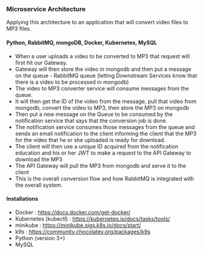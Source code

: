 ### Microservice Architecture
Applying this architecture to an application that will convert video files to MP3 files. 

#### Python, RabbitMQ, mongoDB, Docker, Kubernetes, MySQL

- When a user uploads a video to be converted to MP3 that request will first hit our Gateway.
- Gateway will then store the video in mongodb and then put a message on the queue - RabbitMQ queue (letting Downstream Services know that there is a video to be processed in mongodb)
- The video to MP3 converter service will consume messages from the queue.
- It will then get the ID of the video from the message, pull that video from mongodb, convert the video to MP3, then store the MP3 on mongodb
- Then put a new message on the Queue to be consumed by the notification service that says that the conversion job is done.
- The notification service consumes those messages from the queue and sends an email notification to the client informing the client that the MP3 for the video that he or she uploaded is ready for download.
- The client will then use a unique ID acquired from the notification education and his or her JWT to make a request to the API Gateway to download the MP3
- The API Gateway will pull the MP3 from mongodb and serve it to the client
- This is the overall conversion flow and how RabbitMQ is integrated with the overall system.

#### Installations

- Docker : https://docs.docker.com/get-docker/
- Kubernetes (kubectl) : https://kubernetes.io/docs/tasks/tools/
- minikube : https://minikube.sigs.k8s.io/docs/start/
- k9s : https://community.chocolatey.org/packages/k9s
- Python (version 3+)
- MySQL






 
